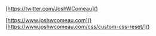 [https://twitter.com/JoshWComeau]()

[https://www.joshwcomeau.com]()
[https://www.joshwcomeau.com/css/custom-css-reset/]()

